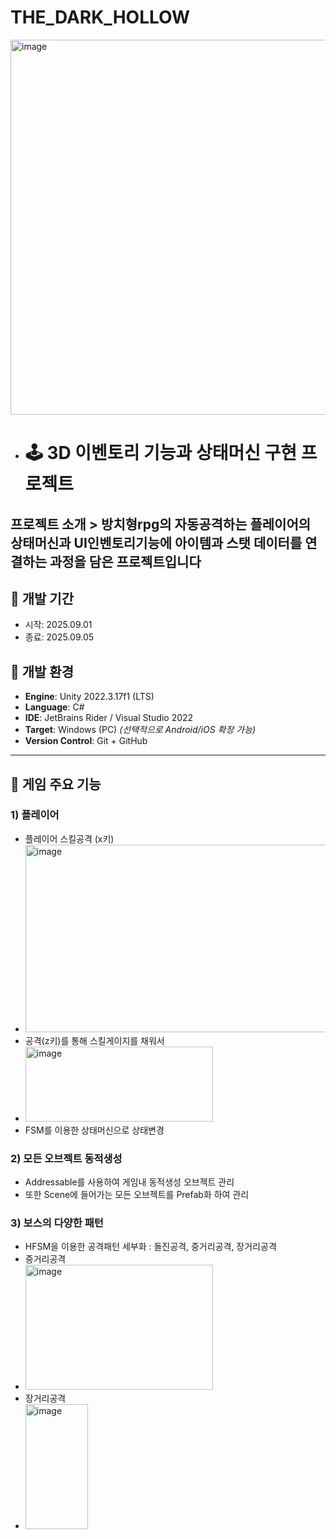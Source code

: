# THE_DARK_HOLLOW

<img width="700" height="600" alt="image" src="https://github.com/user-attachments/assets/629ea0a2-1681-4d1b-8270-0d2f9a0ea22f" />

- # 🕹️ 3D 이벤토리 기능과 상태머신 구현 프로젝트
프로젝트 소개 > 방치형rpg의 자동공격하는 플레이어의 상태머신과 UI인벤토리기능에 아이템과 스탯 데이터를 연결하는 과정을 담은 프로젝트입니다
---
## 📅 개발 기간
- 시작: 2025.09.01  
- 종료: 2025.09.05  

## 🧰 개발 환경
- **Engine**: Unity 2022.3.17f1 (LTS)
- **Language**: C#
- **IDE**: JetBrains Rider / Visual Studio 2022
- **Target**: Windows (PC) *(선택적으로 Android/iOS 확장 가능)*
- **Version Control**: Git + GitHub

---
## 🧩 게임 주요 기능

### 1) 플레이어
- 플레이어 스킬공격 (x키)
- <img width="500" height="300" alt="image" src="https://github.com/user-attachments/assets/9893ddd8-7b0a-4899-a3f5-afcfcbb0045f" />
- 공격(z키)를 통해 스킬게이지를 채워서 
- <img width="300" height="120" alt="image" src="https://github.com/user-attachments/assets/fc14861b-d712-4c69-a7a1-11663dbaa597" />
- FSM를 이용한 상태머신으로 상태변경

### 2) 모든 오브젝트 동적생성
- Addressable를 사용하여 게임내 동적생성 오브젝트 관리
- 또한 Scene에 들어가는 모든 오브젝트를 Prefab화 하여 관리

### 3) 보스의 다양한 패턴
- HFSM을 이용한 공격패턴 세부화 : 돌진공격, 중거리공격, 장거리공격
- 중거리공격
- <img width="300" height="200" alt="image" src="https://github.com/user-attachments/assets/b8bff08d-86e7-425f-a5d9-8ed0e471ecc0" />
- 장거리공격
- <img width="100" height="200" alt="image" src="https://github.com/user-attachments/assets/15dd45ba-faac-478b-a801-3158580245c3" />


